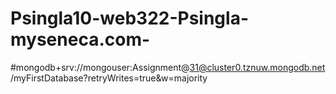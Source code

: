 # Psingla10-web322-Psingla-myseneca.com-
#mongodb+srv://mongouser:Assignment@31@cluster0.tznuw.mongodb.net/myFirstDatabase?retryWrites=true&w=majority
